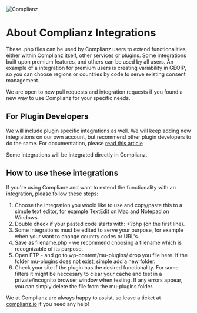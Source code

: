![Complianz](https://ps.w.org/complianz-gdpr/assets/banner-1544x500.png)

# About Complianz Integrations

These .php files can be used by Complianz users to extend functionalities, either within Complianz itself, other services or plugins. Some integrations built upon premium features, and others can be used by all users. An example of a integration for premium users is creating variability in GEOIP, so you can choose regions or countries by code to serve existing consent management. 

We are open to new pull requests and integration requests if you found a new way to use Complianz for your specific needs.

## For Plugin Developers

We will include plugin specific integrations as well. We will keep adding new integrations on our own account, but recommend other plugin developers to do the same. For documentation, please [read this article](https://complianz.io/developers-guide-for-third-party-integrations/)

Some integrations will be integrated directly in Complianz.

## How to use these integrations

If you're using Complianz and want to extend the functionality with an integration, please follow these steps:

1. Choose the integration you woold like to use and copy/paste this to a simple text editor, for example TextEdit on Mac and Notepad on Windows.
2. Double check if your pasted code starts with: <?php (on the first line).
3. Some integrations must be edited to serve your purpose, for example when your want to change country codes or URL's.
4. Save as filename.php - we recommend choosing a filename which is recognizable of its purpose.
5. Open FTP - and go to wp-content/mu-plugins/ drop you file here. If the folder mu-plugins does not exist, simple add a new folder.
6. Check your site if the plugin has the desired functionality. For some filters it might be neccesary to clear your cache and test in a private/incognito browser window when testing. If any errors appear, you can simply delete the file from the mu-plugins folder.

We at Complianz are always happy to assist, so leave a ticket at [complianz.io](https://complianz.io/support/) if you need any help!
